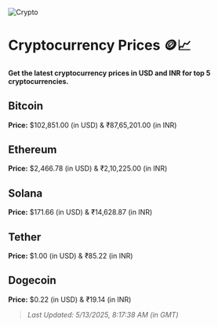 
![Crypto](https://www.techguide.com.au/wp-content/uploads/2020/11/crypto3.jpeg)

# Cryptocurrency Prices 🪙📈

#### Get the latest cryptocurrency prices in USD and INR for top 5 cryptocurrencies.

## Bitcoin

**Price:** $102,851.00 (in USD) & ₹87,65,201.00 (in INR)

## Ethereum

**Price:** $2,466.78 (in USD) & ₹2,10,225.00 (in INR)

## Solana

**Price:** $171.66 (in USD) & ₹14,628.87 (in INR)

## Tether

**Price:** $1.00 (in USD) & ₹85.22 (in INR)

## Dogecoin

**Price:** $0.22 (in USD) & ₹19.14 (in INR)

> _Last Updated: 5/13/2025, 8:17:38 AM (in GMT)_
